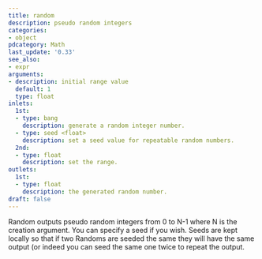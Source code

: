 ```yaml
---
title: random
description: pseudo random integers
categories:
- object
pdcategory: Math
last_update: '0.33'
see_also:
- expr
arguments:
- description: initial range value 
  default: 1
  type: float
inlets:
  1st:
  - type: bang
    description: generate a random integer number.
  - type: seed <float>
    description: set a seed value for repeatable random numbers.
  2nd:
  - type: float
    description: set the range.
outlets:
  1st:
  - type: float
    description: the generated random number.
draft: false
---
```

Random outputs pseudo random integers from 0 to N-1 where N is the creation argument. You can specify a seed if you wish. Seeds are kept locally so that if two Randoms are seeded the same they will have the same output (or indeed you can seed the same one twice to repeat the output.